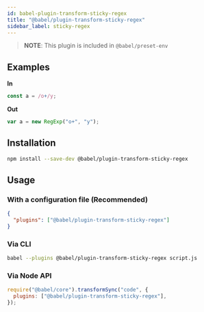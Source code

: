 ```yaml
---
id: babel-plugin-transform-sticky-regex
title: "@babel/plugin-transform-sticky-regex"
sidebar_label: sticky-regex
---
```


> **NOTE**: This plugin is included in `@babel/preset-env`

## Examples

**In**

```js title="JavaScript"
const a = /o+/y;
```

**Out**

```js title="JavaScript"
var a = new RegExp("o+", "y");
```

## Installation

```sh title="Shell"
npm install --save-dev @babel/plugin-transform-sticky-regex
```

## Usage

### With a configuration file (Recommended)

```json title="babel.config.json"
{
  "plugins": ["@babel/plugin-transform-sticky-regex"]
}
```

### Via CLI

```sh title="Shell"
babel --plugins @babel/plugin-transform-sticky-regex script.js
```

### Via Node API

```js title="JavaScript"
require("@babel/core").transformSync("code", {
  plugins: ["@babel/plugin-transform-sticky-regex"],
});
```
